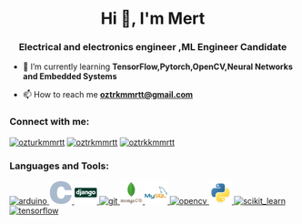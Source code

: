 <h1 align="center">Hi 👋, I'm Mert</h1>
<h3 align="center">Electrical and electronics engineer ,ML Engineer Candidate</h3>

- 🌱 I’m currently learning **TensorFlow,Pytorch,OpenCV,Neural Networks and Embedded Systems**

- 📫 How to reach me **oztrkmmrtt@gmail.com**

<h3 align="left">Connect with me:</h3>
<p align="left">
<a href="https://linkedin.com/in/ozturkmmrtt" target="blank"><img align="center" src="https://cdn.jsdelivr.net/npm/simple-icons@3.0.1/icons/linkedin.svg" alt="ozturkmmrtt" height="30" width="40" /></a>
<a href="https://kaggle.com/oztrkmmrtt" target="blank"><img align="center" src="https://cdn.jsdelivr.net/npm/simple-icons@3.0.1/icons/kaggle.svg" alt="oztrkmmrtt" height="30" width="40" /></a>
<a href="https://instagram.com/oztrkkmmrtt" target="blank"><img align="center" src="https://cdn.jsdelivr.net/npm/simple-icons@3.0.1/icons/instagram.svg" alt="oztrkkmmrtt" height="30" width="40" /></a>
</p>

<h3 align="left">Languages and Tools:</h3>
<p align="left"> <a href="https://www.arduino.cc/" target="_blank"> <img src="https://cdn.worldvectorlogo.com/logos/arduino-1.svg" alt="arduino" width="40" height="40"/> </a> <a href="https://www.cprogramming.com/" target="_blank"> <img src="https://raw.githubusercontent.com/devicons/devicon/master/icons/c/c-original.svg" alt="c" width="40" height="40"/> </a> <a href="https://www.djangoproject.com/" target="_blank"> <img src="https://raw.githubusercontent.com/devicons/devicon/master/icons/django/django-original.svg" alt="django" width="40" height="40"/> </a> <a href="https://git-scm.com/" target="_blank"> <img src="https://www.vectorlogo.zone/logos/git-scm/git-scm-icon.svg" alt="git" width="40" height="40"/> </a> <a href="https://www.mongodb.com/" target="_blank"> <img src="https://raw.githubusercontent.com/devicons/devicon/master/icons/mongodb/mongodb-original-wordmark.svg" alt="mongodb" width="40" height="40"/> </a> <a href="https://www.mysql.com/" target="_blank"> <img src="https://raw.githubusercontent.com/devicons/devicon/master/icons/mysql/mysql-original-wordmark.svg" alt="mysql" width="40" height="40"/> </a> <a href="https://opencv.org/" target="_blank"> <img src="https://www.vectorlogo.zone/logos/opencv/opencv-icon.svg" alt="opencv" width="40" height="40"/> </a> <a href="https://www.python.org" target="_blank"> <img src="https://raw.githubusercontent.com/devicons/devicon/master/icons/python/python-original.svg" alt="python" width="40" height="40"/> </a> <a href="https://scikit-learn.org/" target="_blank"> <img src="https://upload.wikimedia.org/wikipedia/commons/0/05/Scikit_learn_logo_small.svg" alt="scikit_learn" width="40" height="40"/> </a> <a href="https://www.tensorflow.org" target="_blank"> <img src="https://www.vectorlogo.zone/logos/tensorflow/tensorflow-icon.svg" alt="tensorflow" width="40" height="40"/> </a> </p>
